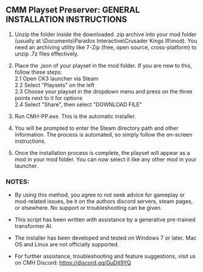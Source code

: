 ## CMM Playset Preserver: GENERAL INSTALLATION INSTRUCTIONS

1. Unzip the folder inside the downloaded .zip archive into your mod folder (usually at \Documents\Paradox Interactive\Crusader Kings III\mod). You need an archiving utility like 7-Zip (free, open source, cross-platform) to unzip .7z files effectively.

2. Place the .json of your playset in the mod folder. If you are new to this, follow these steps:<br/>
2.1 Open CK3 launcher via Steam<br/>
2.2 Select "Playsets" on the left<br/>
2.3 Choose your playset in the dropdown menu and press on the three points next to it for options<br/>
2.4 Select "Share", then select "DOWNLOAD FILE"<br/>

3. Run CMH-PP.exe. This is the automatic installer.
  
4. You will be prompted to enter the Steam directory path and other information. The process is automated, so simply follow the on-screen instructions.

5. Once the installation process is complete, the playset will appear as a mod in your mod folder. You can now select it like any other mod in your launcher.

### NOTES:

- By using this method, you agree to not seek advice for gameplay or mod-related issues, be it on the authors discord servers, steam pages, or elsewhere. No support or troubleshooting can be given.

- This script has been written with assistance by a generative pre-trained transformer AI.

- The installer has been developed and tested on Windows 7 or later. Mac OS and Linux are not officially supported.

- For further assistance, troubleshooting and feature suggestions, visit us on CMH Discord: https://discord.gg/GuDjt9YQ
